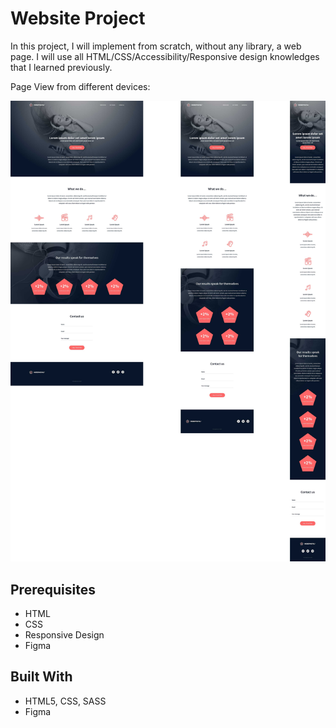 # Website Project

In this project, I will implement from scratch, without any library, a web page. I will use all HTML/CSS/Accessibility/Responsive design knowledges that I learned previously.

Page View from different devices:

<p align="center">
  <img src="alldevices.jpg"
       alt="Template">
</p>

## Prerequisites

- HTML
- CSS
- Responsive Design
- Figma

## Built With

- HTML5, CSS, SASS
- Figma

